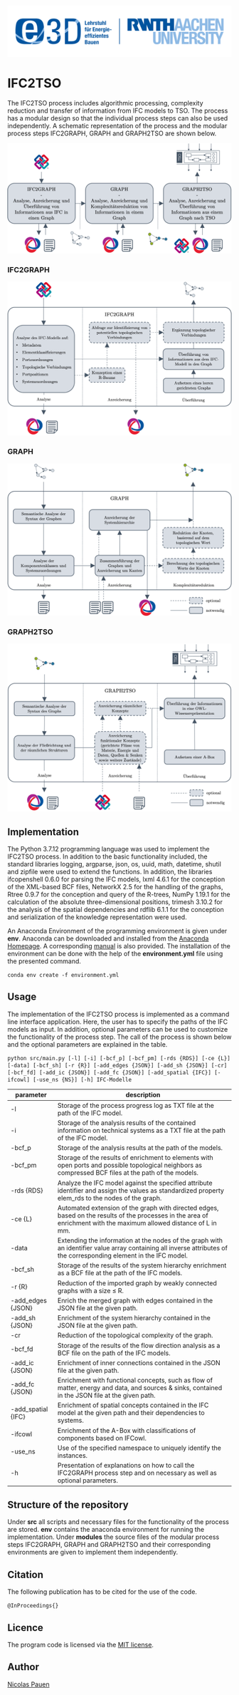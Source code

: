 ![RWTH Aachen University, E3D](assets/E3D_Logo.png)

# IFC2TSO

The IFC2TSO process includes algorithmic processing, complexity reduction and transfer of information from IFC models to TSO. The process has a modular design so that the individual process steps can also be used independently. A schematic representation of the process and the modular process steps IFC2GRAPH, GRAPH and GRAPH2TSO are shown below.


![IFC2TSO](assets/IFC2TSO.png?raw=true "Process of algorithmic processing, complexity reduction and information transfer from IFC to TSO.")

### IFC2GRAPH
![IFC2GRAPH](assets/IFC2GRAPH.png?raw=true "Schematic representation of a selection of sub-processes and their dependencies in the IFC2GRAPH process step.")

### GRAPH
![GRAPH](assets/GRAPH.png?raw=true "Schematic representation of a selection of sub-processes and their dependencies in the GRAPH process step.")

### GRAPH2TSO
![GRAPH2TSO](assets/GRAPH2TSO.png?raw=true "Schematic representation of a selection of sub-processes and their dependencies in the GRAPH2TSO process step.")


## Implementation
The Python 3.7.12 programming language was used to implement the IFC2TSO process. In addition to the basic functionality included, the standard libraries logging, argparse, json, os, uuid, math, datetime, shutil and zipfile were used to extend the functions. In addition, the libraries ifcopenshell 0.6.0 for parsing the IFC models, lxml 4.6.1 for the conception of the XML-based BCF files, NetworkX 2.5 for the handling of the graphs, Rtree 0.9.7 for the conception and query of the R-trees, NumPy 1.19.1 for the calculation of the absolute three-dimensional positions, trimesh 3.10.2 for the analysis of the spatial dependencies and rdflib 6.1.1 for the conception and serialization of the knowledge representation were used.

An Anaconda Environment of the programming environment is given under **env**. Anaconda can be downloaded and installed from the [Anaconda Homepage](https://www.anaconda.com/products/distribution). A corresponding [manual](https://docs.anaconda.com/anaconda/install/) is also provided. The installation of the environment can be done with the help of the **environment.yml** file using the presented command.

```
conda env create -f environment.yml
```
## Usage

The implementation of the IFC2TSO process is implemented as a command line interface application. Here, the user has to specify the paths of the IFC models as input. In addition, optional parameters can be used to customize the functionality of the process step. The call of the process is shown below and the optional parameters are explained in the table.

```
python src/main.py [-l] [-i] [-bcf_p] [-bcf_pm] [-rds {RDS}] [-ce {L}] [-data] [-bcf_sh] [-r {R}] [-add_edges {JSON}] [-add_sh {JSON}] [-cr] [-bcf_fd] [-add_ic {JSON}] [-add_fc {JSON}] [-add_spatial {IFC}] [-ifcowl] [-use_ns {NS}] [-h] IFC-Modelle
```
|      parameter |description           		 |
|----------------|--------------------------------------|
|-l|Storage of the process progress log as TXT file at the path of the IFC model.       |        
|-i          |Storage of the analysis results of the contained information on technical systems as a TXT file at the path of the IFC model.            |        
|-bcf_p          |Storage of the analysis results at the path of the models.|
|-bcf_pm         |Storage of the results of enrichment to elements with open ports and possible topological neighbors as compressed BCF files at the path of the models.|
|-rds {RDS}          |Analyze the IFC model against the specified attribute identifier and assign the values as standardized property elem_rds to the nodes of the graph.|
|-ce {L}         |Automated extension of the graph with directed edges, based on the results of the processes in the area of enrichment with the maximum allowed distance of L in mm.|
|-data         |Extending the information at the nodes of the graph with an identifier value array containing all inverse attributes of the corresponding element in the IFC model.|
|-bcf_sh  |Storage of the results of the system hierarchy enrichment as a BCF file at the path of the IFC models.|
|-r {R} |Reduction of the imported graph by weakly connected graphs with a size ≤ R.|
|-add_edges {JSON} |Enrich the merged graph with edges contained in the JSON file at the given path.|
|-add_sh {JSON}  |Enrichment of the system hierarchy contained in the JSON file at the given path.|
|-cr |Reduction of the topological complexity of the graph.|
|-bcf_fd  |Storage of the results of the flow direction analysis as a BCF file on the path of the IFC models.|
|-add_ic {JSON} |Enrichment of inner connections contained in the JSON file at the given path.|
|-add_fc {JSON} |Enrichment with functional concepts, such as flow of matter, energy and data, and sources & sinks, contained in the JSON file at the given path.|
|-add_spatial {IFC} |Enrichment of spatial concepts contained in the IFC model at the given path and their dependencies to systems.|
|-ifcowl |Enrichment of the A-Box with classifications of components based on IFCowl.|
|-use_ns |Use of the specified namespace to uniquely identify the instances.|
|-h         |Presentation of explanations on how to call the IFC2GRAPH process step and on necessary as well as optional parameters.|

## Structure of the repository

Under **src** all scripts and necessary files for the functionality of the process are stored. **env** contains the anaconda environment for running the implementation. Under **modules** the source files of the modular process steps IFC2GRAPH, GRAPH and GRAPH2TSO and their corresponding environments are given to implement them independently.

## Citation

The following publication has to be cited for the use of the code.
```
@InProceedings{}
```

## Licence

The program code is licensed via the [MIT license](LICENSE).

## Author

[Nicolas Pauen](https://www.e3d.rwth-aachen.de/cms/E3D/Der-Lehrstuhl/Team/Wissenschaftliche-Beschaeftigte/~tlpi/Nicolas-Pauen/)
